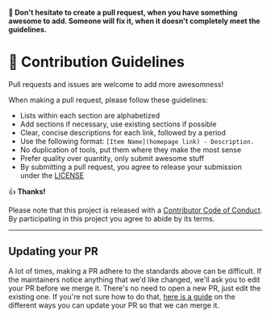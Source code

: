 **:wave: Don't hesitate to create a pull request, when you have something awesome to add. Someone will fix it, when it doesn't completely meet the guidelines.**

# :scroll: Contribution Guidelines

Pull requests and issues are welcome to add more awesomness!

When making a pull request, please follow these guidelines:

- Lists within each section are alphabetized
- Add sections if necessary, use existing sections if possible
- Clear, concise descriptions for each link, followed by a period
- Use the following format: `[Item Name](homepage link) - Description.`
- No duplication of tools, put them where they make the most sense
- Prefer quality over quantity, only submit awesome stuff
- By submitting a pull request, you agree to release your submission under
  the [LICENSE](LICENSE)

:thumbsup: **Thanks!**

Please note that this project is released with a
[Contributor Code of Conduct](code-of-conduct.md). By participating in this
project you agree to abide by its terms.

---

## Updating your PR

A lot of times, making a PR adhere to the standards above can be difficult.
If the maintainers notice anything that we'd like changed, we'll ask you to
edit your PR before we merge it. There's no need to open a new PR, just edit
the existing one. If you're not sure how to do that,
[here is a guide](https://github.com/RichardLitt/knowledge/blob/master/github/amending-a-commit-guide.md)
on the different ways you can update your PR so that we can merge it.
